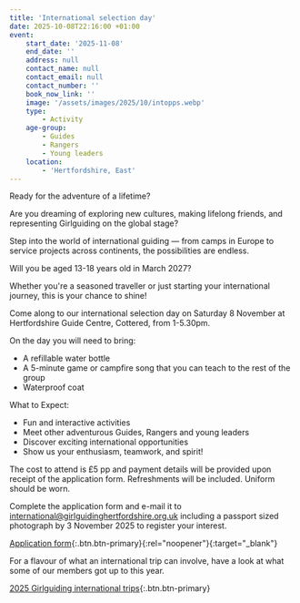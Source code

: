 ```yaml
---
title: 'International selection day'
date: 2025-10-08T22:16:00 +01:00
event:
    start_date: '2025-11-08'
    end_date: ''
    address: null
    contact_name: null
    contact_email: null
    contact_number: ''
    book_now_link: ''
    image: '/assets/images/2025/10/intopps.webp'
    type:
        - Activity
    age-group:
        - Guides
        - Rangers
        - Young leaders
    location:
        - 'Hertfordshire, East'
---
```

Ready for the adventure of a lifetime?

Are you dreaming of exploring new cultures, making lifelong friends, and representing Girlguiding on the global stage?

Step into the world of international guiding — from camps in Europe to service projects across continents, the possibilities are endless.

Will you be aged 13-18 years old in March 2027?

Whether you're a seasoned traveller or just starting your international journey, this is your chance to shine!

Come along to our international selection day on Saturday 8 November at Hertfordshire Guide Centre, Cottered, from 1-5.30pm.

On the day you will need to bring:

- A refillable water bottle
- A 5-minute game or campfire song that you can teach to the rest of the group
- Waterproof coat

What to Expect:

- Fun and interactive activities
- Meet other adventurous Guides, Rangers and young leaders
- Discover exciting international opportunities
- Show us your enthusiasm, teamwork, and spirit!

The cost to attend is £5 pp and payment details will be provided upon receipt of the application form. Refreshments will be included. Uniform should be worn.

Complete the application form and e-mail it to <international@girlguidinghertfordshire.org.uk> including a passport sized photograph by 3 November 2025 to register your interest.

[Application form](/assets/docs/2025/international-application-form.pdf){:.btn.btn-primary}{:rel="noopener"}{:target="_blank"}

For a flavour of what an international trip can involve, have a look at what some of our members got up to this year.

[2025 Girlguiding international trips](/news/international-trips/){:.btn.btn-primary}
